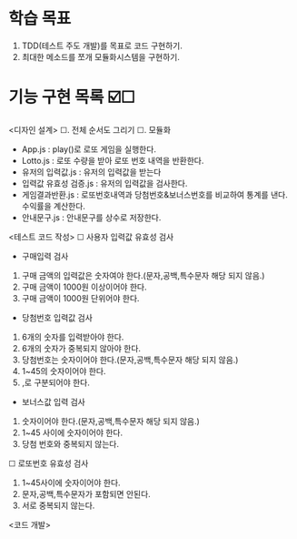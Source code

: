 # 학습 목표
1. TDD(테스트 주도 개발)를 목표로 코드 구현하기.
2. 최대한 메소드를 쪼개 모듈화시스템을 구현하기.

# 기능 구현 목록 ☑️☐

<디자인 설계>
☐. 전체 순서도 그리기
☐. 모듈화 
  * App.js : play()로 로또 게임을 실행한다.
  * Lotto.js : 로또 수량을 받아 로또 번호 내역을 반환한다.
  * 유저의 입력값.js : 유저의 입력값을 받는다
  * 입력값 유효성 검증.js : 유저의 입력값을 검사한다.
  * 게임결과반환.js : 로또번호내역과 당첨번호&보너스번호를 비교하여 통계를 낸다. 수익률을 계산한다.
  * 안내문구.js : 안내문구를 상수로 저장한다.

<테스트 코드 작성>
☐ 사용자 입력값 유효성 검사
  - 구매입력 검사
  1. 구매 금액의 입력값은 숫자여야 한다.(문자,공백,특수문자 해당 되지 않음.)
  2. 구매 금액이 1000원 이상이어야 한다.
  3. 구매 금액이 1000원 단위어야 한다.
  - 당첨번호 입력값 검사
  1. 6개의 숫자를 입력받아야 한다.
  2. 6개의 숫자가 중복되지 않아야 한다.
  3. 당첨번호는 숫자이어야 한다.(문자,공백,특수문자 해당 되지 않음.)
  4. 1~45의 숫자이어야 한다.
  5. ,로 구분되어야 한다.
  - 보너스값 입력 검사
  1. 숫자이어야 한다.(문자,공백,특수문자 해당 되지 않음.)
  2. 1~45 사이에 숫자이어야 한다.
  3. 당첨 번호와 중복되지 않는다.

☐ 로또번호 유효성 검사
  1. 1~45사이에 숫자이어야 한다.
  2. 문자,공백,특수문자가 포함되면 안된다.
  3. 서로 중복되지 않는다.
 

<코드 개발>